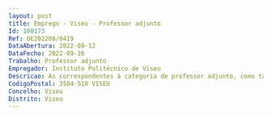 ```yaml
--- 
layout: post
title: Emprego - Viseu - Professor adjunto
Id: 100173
Ref: OE202208/0419
DataAbertura: 2022-08-12
DataFecho: 2022-09-26
Trabalho: Professor adjunto
Empregador: Instituto Politécnico de Viseu
Descricao: As correspondentes à categoria de professor adjunto, como tal definidas no art.º  2º A e art.º 3º nº 4, ambos do ECPDESP.
CodigoPostal: 3504-510 VISEU
Concelho: Viseu
Distrito: Viseu
--- 
```

